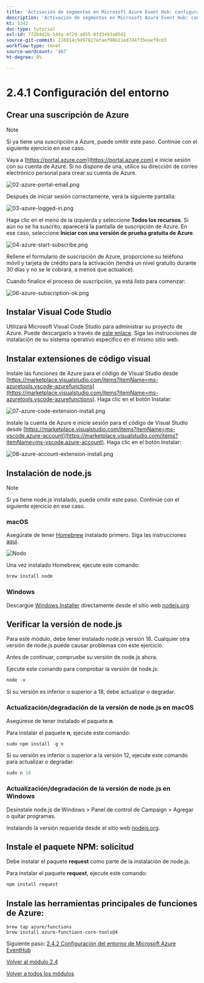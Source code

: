 ```yaml
---
title: 'Activación de segmentos en Microsoft Azure Event Hub: configuración de su entorno de Microsoft Azure'
description: 'Activación de segmentos en Microsoft Azure Event Hub: configuración de su entorno de Microsoft Azure'
kt: 5342
doc-type: tutorial
exl-id: 772b4d2b-144a-4f29-a855-8fd3493a85d2
source-git-commit: 216914c9d97827afaef90e21ed7d4f35eaef0cd3
workflow-type: tm+mt
source-wordcount: '467'
ht-degree: 0%

---
```


# 2.4.1 Configuración del entorno

## Crear una suscripción de Azure

>[!NOTE]
>
>Si ya tiene una suscripción a Azure, puede omitir este paso. Continúe con el siguiente ejercicio en ese caso.

Vaya a [https://portal.azure.com](https://portal.azure.com) e inicie sesión con su cuenta de Azure. Si no dispone de una, utilice su dirección de correo electrónico personal para crear su cuenta de Azure.

![02-azure-portal-email.png](./images/02azureportalemail.png)

Después de iniciar sesión correctamente, verá la siguiente pantalla:

![03-azure-logged-in.png](./images/03azureloggedin.png)

Haga clic en el menú de la izquierda y seleccione **Todos los recursos**. Si aún no se ha suscrito, aparecerá la pantalla de suscripción de Azure. En ese caso, seleccione **Iniciar con una versión de prueba gratuita de Azure**.

![04-azure-start-subscribe.png](./images/04azurestartsubscribe.png)

Rellene el formulario de suscripción de Azure, proporcione su teléfono móvil y tarjeta de crédito para la activación (tendrá un nivel gratuito durante 30 días y no se le cobrará, a menos que actualice).

Cuando finalice el proceso de suscripción, ya está listo para comenzar:

![06-azure-subscription-ok.png](./images/06azuresubscriptionok.png)

## Instalar Visual Code Studio

Utilizará Microsoft Visual Code Studio para administrar su proyecto de Azure. Puede descargarlo a través de [este enlace](https://code.visualstudio.com/download). Siga las instrucciones de instalación de su sistema operativo específico en el mismo sitio web.

## Instalar extensiones de código visual

Instale las funciones de Azure para el código de Visual Studio desde [https://marketplace.visualstudio.com/items?itemName=ms-azuretools.vscode-azurefunctions](https://marketplace.visualstudio.com/items?itemName=ms-azuretools.vscode-azurefunctions). Haga clic en el botón Instalar:

![07-azure-code-extension-install.png](./images/07azurecodeextensioninstall.png)

Instale la cuenta de Azure e inicie sesión para el código de Visual Studio desde [https://marketplace.visualstudio.com/items?itemName=ms-vscode.azure-account](https://marketplace.visualstudio.com/items?itemName=ms-vscode.azure-account). Haga clic en el botón Instalar:

![08-azure-account-extension-install.png](./images/08azureaccountextensioninstall.png)

## Instalación de node.js

>[!NOTE]
>
>Si ya tiene node.js instalado, puede omitir este paso. Continúe con el siguiente ejercicio en ese caso.

### macOS

Asegúrate de tener [Homebrew](https://brew.sh/) instalado primero. Siga las instrucciones [aquí](https://brew.sh/).

![Nodo](./images/brew.png)

Una vez instalado Homebrew, ejecute este comando:

```javascript
brew install node
```

### Windows

Descargue [Windows Installer](https://nodejs.org/en/#home-downloadhead) directamente desde el sitio web [nodejs.org](https://nodejs.org/en/).

## Verificar la versión de node.js

Para este módulo, debe tener instalado node.js versión 18. Cualquier otra versión de node.js puede causar problemas con este ejercicio.

Antes de continuar, compruebe su versión de node.js ahora.

Ejecute este comando para comprobar la versión de node.js:

```javascript
node -v
```

Si su versión es inferior o superior a 18, debe actualizar o degradar.

### Actualización/degradación de la versión de node.js en macOS

Asegúrese de tener instalado el paquete **n**.

Para instalar el paquete **n**, ejecute este comando:

```javascript
sudo npm install -g n
```

Si su versión es inferior o superior a la versión 12, ejecute este comando para actualizar o degradar:

```javascript
sudo n 18
```

### Actualización/degradación de la versión de node.js en Windows

Desinstale node.js de Windows > Panel de control de Campaign > Agregar o quitar programas.

Instalando la versión requerida desde el sitio web [nodejs.org](https://nodejs.org/en/).

## Instale el paquete NPM: solicitud

Debe instalar el paquete **request** como parte de la instalación de node.js.

Para instalar el paquete **request**, ejecute este comando:

```javascript
npm install request
```

## Instale las herramientas principales de funciones de Azure:

```
brew tap azure/functions
brew install azure-functions-core-tools@4
```

Siguiente paso: [2.4.2 Configuración del entorno de Microsoft Azure EventHub](./ex2.md)

[Volver al módulo 2.4](./segment-activation-microsoft-azure-eventhub.md)

[Volver a todos los módulos](./../../../overview.md)
